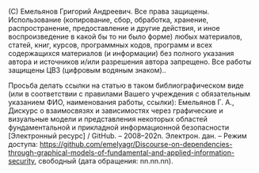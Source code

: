 (С) Емельянов Григорий Андреевич. Все права защищены. Использование (копирование, сбор, обработка, хранение, распространение, предоставление и другие действия, и иное воспроизведение в какой бы то ни было форме) любых материалов, статей, книг, курсов, программных кодов, программ и всех содержащихся материалов (и информации) без полного указания автора и источников и/или разрешения автора запрещено. Все работы защищены ЦВЗ (цифровым водяным знаком)..

Просьба делать ссылки на статью в таком библиографическом виде (или в соответствии с правилами Вашего учреждения с обязательным указанием ФИО, наименования работы, ссылки): Емельянов Г. А., Дискурс о взаимосвязях и зависимостях через графические и визуальные модели и представления некоторых областей фундаментальной и прикладной информационной безопасности [Электронный ресурс] / GitHub. – 2008–202n. Электрон. дан. – Режим доступа: https://github.com/emelyagr/Discourse-on-dependencies-through-graphical-models-of-fundamental-and-applied-information-security, свободный (дата обращения: nn.nn.nn).
